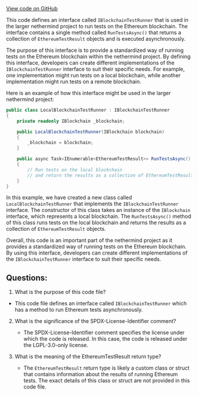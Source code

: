 [View code on GitHub](https://github.com/nethermindeth/nethermind/Ethereum.Test.Base/Interfaces/IBlockchainTestRunner.cs)

This code defines an interface called `IBlockchainTestRunner` that is used in the larger nethermind project to run tests on the Ethereum blockchain. The interface contains a single method called `RunTestsAsync()` that returns a collection of `EthereumTestResult` objects and is executed asynchronously.

The purpose of this interface is to provide a standardized way of running tests on the Ethereum blockchain within the nethermind project. By defining this interface, developers can create different implementations of the `IBlockchainTestRunner` interface to suit their specific needs. For example, one implementation might run tests on a local blockchain, while another implementation might run tests on a remote blockchain.

Here is an example of how this interface might be used in the larger nethermind project:

```csharp
public class LocalBlockchainTestRunner : IBlockchainTestRunner
{
    private readonly IBlockchain _blockchain;

    public LocalBlockchainTestRunner(IBlockchain blockchain)
    {
        _blockchain = blockchain;
    }

    public async Task<IEnumerable<EthereumTestResult>> RunTestsAsync()
    {
        // Run tests on the local blockchain
        // and return the results as a collection of EthereumTestResult objects
    }
}
```

In this example, we have created a new class called `LocalBlockchainTestRunner` that implements the `IBlockchainTestRunner` interface. The constructor of this class takes an instance of the `IBlockchain` interface, which represents a local blockchain. The `RunTestsAsync()` method of this class runs tests on the local blockchain and returns the results as a collection of `EthereumTestResult` objects.

Overall, this code is an important part of the nethermind project as it provides a standardized way of running tests on the Ethereum blockchain. By using this interface, developers can create different implementations of the `IBlockchainTestRunner` interface to suit their specific needs.
## Questions: 
 1. What is the purpose of this code file?
   - This code file defines an interface called `IBlockchainTestRunner` which has a method to run Ethereum tests asynchronously.

2. What is the significance of the SPDX-License-Identifier comment?
   - The SPDX-License-Identifier comment specifies the license under which the code is released. In this case, the code is released under the LGPL-3.0-only license.

3. What is the meaning of the EthereumTestResult return type?
   - The `EthereumTestResult` return type is likely a custom class or struct that contains information about the results of running Ethereum tests. The exact details of this class or struct are not provided in this code file.